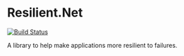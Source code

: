 # Resilient.Net

[![Build Status](https://travis-ci.org/pseudomuto/Resilient.Net.svg?branch=master)](https://travis-ci.org/pseudomuto/Resilient.Net)

A library to help make applications more resilient to failures.
